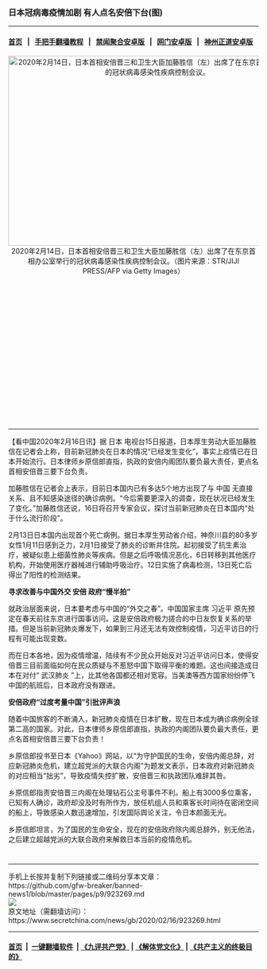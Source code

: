 ### 日本冠病毒疫情加剧 有人点名安倍下台(图)
------------------------

#### [首页](https://github.com/gfw-breaker/banned-news1/blob/master/README.md) &nbsp;&nbsp;|&nbsp;&nbsp; [手把手翻墙教程](https://github.com/gfw-breaker/guides/wiki) &nbsp;&nbsp;|&nbsp;&nbsp; [禁闻聚合安卓版](https://github.com/gfw-breaker/bn-android) &nbsp;&nbsp;|&nbsp;&nbsp; [网门安卓版](https://github.com/oGate2/oGate) &nbsp;&nbsp;|&nbsp;&nbsp; [神州正道安卓版](https://github.com/SzzdOgate/update) 



<div class="article_right" style="fone-color:#000">
 <p style="text-align: center;">
  <img alt="2020年2月14日，日本首相安倍晋三和卫生大臣加藤胜信（左）出席了在东京首相办公室举行的冠状病毒感染性疾病控制会议。" src="https://img3.secretchina.com/pic/2020/2-16/p2628631a110803516-ss.jpg" style="height:382px; width:600px"/>
  <br>
   2020年2月14日，日本首相安倍晋三和卫生大臣加藤胜信（左）出席了在东京首相办公室举行的冠状病毒感染性疾病控制会议。（图片来源：STR/JIJI PRESS/AFP via Getty Images）
   <span id="hideid" name="hideid" style="color:red;display:none;">
    <span href="https://www.secretchina.com">
    </span>
   </span>
  </br>
 </p>
 <div id="txt-mid1-t21-2017">
  <ins class="adsbygoogle" data-ad-client="ca-pub-1276641434651360" data-ad-slot="2451032099" style="display:inline-block;width:336px;height:280px">
  </ins>
  

---


  </div>
 </div>
 <p>
  【看中国2020年2月16日讯】据
  <span href="https://www.secretchina.com/news/gb/tag/日本" target="_blank">
   日本
  </span>
  电视台15日报道，日本厚生劳动大臣加藤胜信在记者会上称，目前新冠肺炎在日本的情况“已经发生变化”，事实上疫情已在日本开始流行。日本律师乡原信郎直指，执政的安倍内阁团队要负最大责任，更点名首相安倍晋三要下台负责。
  <span id="hideid" name="hideid" style="color:red;display:none;">
   <span href="https://www.secretchina.com">
   </span>
  </span>
 </p>
 <p>
  加藤胜信在记者会上表示，目前日本国内已有多达5个地方出现了与
  <span href="https://www.secretchina.com" target="_blank">
   中国
  </span>
  无直接关系、且不知感染途径的确诊病例。“今后需要更深入的调查，现在状况已经发生了变化。”加藤胜信还说，16日将召开专家会议，探讨当前新冠肺炎在日本国内“处于什么流行阶段”。
 </p>
 <p>
  2月13日日本国内出现首个死亡病例。据日本厚生劳动省介绍，神奈川县的80多岁女性1月11日感到乏力，2月1日接受了肺炎的诊断并住院。起初接受了抗生素治疗，被疑似患上细菌性肺炎等疾病。但是之后呼吸情况恶化，6日转移到其他医疗机构，开始使用医疗器械进行辅助呼吸治疗。12日实施了病毒检测，13日死亡后得出了阳性的检测结果。
 </p>
 <p>
  <strong>
   寻求改善与中国外交
   <span href="https://www.secretchina.com/news/gb/tag/安倍" target="_blank">
    安倍
   </span>
   政府“慢半拍”
  </strong>
 </p>
 <p>
  就政治层面来说，日本要考虑与中国的“外交之春”。中国国家主席
  <span href="https://www.secretchina.com/news/gb/tag/习近平" target="_blank">
   习近平
  </span>
  原先预定在春天前往东京进行国事访问。这是安倍政府极力搓合的中日友恢复关系的举措。但是当前新冠肺炎爆发下，如果到三月还无法有效控制疫情，习近平访日的行程有可能出现变数。
 </p>
 <p>
  而在日本各地，因为疫情增温，陆续有不少民众开始反对习近平访问日本，使得安倍晋三目前面临如何在民众质疑与不惹怒中国下取得平衡的难题。这也间接造成日本在对付“
  <span href="https://www.secretchina.com/news/gb/tag/武汉肺炎" target="_blank">
   武汉肺炎
  </span>
  ”上，比其他各国都还相对宽容。当美澳等西方国家纷纷停飞中国的航班后，日本政府没有跟进。
 </p>
 <p>
  <strong>
   安倍政府“过度考量中国”引批评声浪
  </strong>
 </p>
 <p>
  随着中国旅客的不断涌入，新冠肺炎疫情在日本扩散，现在日本成为确诊病例全球第二高的国家。对此，日本律师乡原信郎直指，执政的内阁团队要负最大责任，更点名首相安倍晋三要下台负责！
 </p>
 <p>
  乡原信郎投书至日本《Yahoo》网站，以“为守护国民的生命，安倍内阁总辞，对应新冠肺炎危机，建立超党派的大联合内阁”为题发文表示，日本政府对新冠肺炎的对应相当“拙劣”，导致疫情失控扩散，安倍晋三和执政团队难辞其咎。
 </p>
 <p>
  乡原信郎指责安倍晋三内阁在处理钻石公主号事件不利。船上有3000多位乘客，已知有人确诊，政府却没及时有所作为，放任机组人员和乘客长时间待在密闭空间的船上，导致感染人数迅速增加，引发国际舆论关注，令日本颜面无光。
 </p>
 <p>
  乡原信郎坦言，为了国民的生命安全，现在的安倍政府除内阁总辞外，别无他法，之后建立超越党派的大联合政府来解救日本当前的疫情危机。
  <center>
   <div>
    <div id="txt-mid2-t22-2017" style="display: block;  max-height: 351px;  overflow: hidden;">
     <div id="SC-21xxx">
     </div>
     <ins class="adsbygoogle" data-ad-client="ca-pub-1276641434651360" data-ad-format="auto" data-ad-slot="4301710469" data-full-width-responsive="true" style="display:block">
     </ins>
    </div>
   </div>
  </center>
  <div style="padding-top:12px;">
  </div>
 </p>
</div>

<hr/>
手机上长按并复制下列链接或二维码分享本文章：<br/>
https://github.com/gfw-breaker/banned-news1/blob/master/pages/p9/923269.md <br/>
<a href='https://github.com/gfw-breaker/banned-news1/blob/master/pages/p9/923269.md'><img src='https://github.com/gfw-breaker/banned-news1/blob/master/pages/p9/923269.md.png'/></a> <br/>
原文地址（需翻墙访问）：https://www.secretchina.com/news/gb/2020/02/16/923269.html


------------------------
#### [首页](https://github.com/gfw-breaker/banned-news1/blob/master/README.md) &nbsp;|&nbsp; [一键翻墙软件](https://github.com/gfw-breaker/nogfw/blob/master/README.md) &nbsp;| [《九评共产党》](https://github.com/gfw-breaker/9ping.md/blob/master/README.md#九评之一评共产党是什么) | [《解体党文化》](https://github.com/gfw-breaker/jtdwh.md/blob/master/README.md) | [《共产主义的终极目的》](https://github.com/gfw-breaker/gczydzjmd.md/blob/master/README.md)


<img src='http://gfw-breaker.win/banned-news/pages/p9/923269.md' width='0px' height='0px'/>